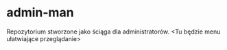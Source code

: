 # admin-man

Repozytorium stworzone jako ściąga dla administratorów.
<Tu będzie menu ułatwiające przeglądanie>
